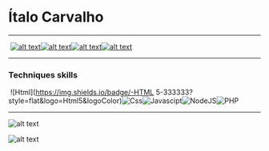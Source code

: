 # Ítalo Carvalho





---

​																							[![alt text](https://img.shields.io/badge/GitHub-000000?&style=flat-square&logo=GitHub&logoColor=white)](https://github.com/italo-carvavalho)[![alt text](https://img.shields.io/badge/LinkedIn-%230077B5.svg?&style=flat-square&logo=linkedin&logoColor=white">)](https://www.linkedin.com/in/italo-carvalho-96556193/)[![alt text](https://img.shields.io/badge/-WhatsApp-25d366?style=flat-square&labelColor=25d366&logo=whatsapp&logoColor=white&link=https://wa.me/<SEUNUMERO)](https://wa.me/5581984970201)[![alt text](https://img.shields.io/badge/-Gmail-FF0000?style=flat-square&labelColor=FF0000&logo=gmail&logoColor=white&link)](mailto:italo_mendes_carvalho@hotmail.com)

---

### Techniques skills

​																							![Html](https://img.shields.io/badge/-HTML 5-333333?style=flat&logo=Html5&logoColor)![Css](https://img.shields.io/badge/-CSS-333333?style=flat&logo=CSS3&logoColor=007396)![Javascipt](https://img.shields.io/badge/-Javascript-333333?style=flat&logo=Javascript&logoColor)![NodeJS](https://img.shields.io/badge/-Node%20JS-333333?style=flat&logo=Node--JS&logoColor)![PHP](https://img.shields.io/badge/-PHP-333333?style=flat&logo=PHP&logoColor)



---



![alt text](https://github-readme-stats.vercel.app/api?username=italo-carvavalho&show_icons=true&theme=tokyonight)

![alt text](https://github-readme-stats-eight-theta.vercel.app/api/top-langs/?username=italo-carvavalho&layout=compact&langs_count=8&theme=tokyonight&include_all_commits=true&count_private=true)